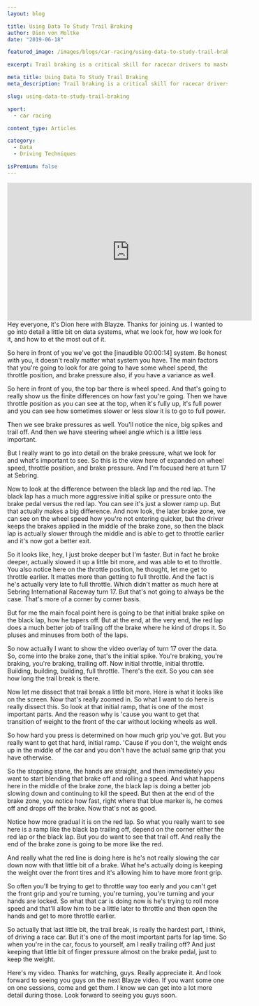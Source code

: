 ```yaml
---
layout: blog

title: Using Data To Study Trail Braking
author: Dion von Moltke
date: "2019-06-18"

featured_image: /images/blogs/car-racing/using-data-to-study-trail-braking-compressor.jpg

excerpt: Trail braking is a critical skill for racecar drivers to master. Here we use data to show how it should look!

meta_title: Using Data To Study Trail Braking
meta_description: Trail braking is a critical skill for racecar drivers to master. Here we use data to show how it should look!

slug: using-data-to-study-trail-braking

sport:
  - car racing

content_type: Articles 

category:
  - Data
  - Driving Techniques

isPremium: false 
---
```


<iframe title="Blog iFrame" id="videoIframe" width="560" height="315" src="https://www.youtube.com/embed/axpYx4hHEc0" frameborder="0" allow="accelerometer; autoplay; encrypted-media; gyroscope; picture-in-picture" allowfullscreen></iframe>
Hey everyone, it's Dion here with Blayze. Thanks for joining us. I wanted to go into detail a little bit on data systems, what we look for, how we look for it, and how to et the most out of it.

So here in front of you we've got the [inaudible 00:00:14] system. Be honest with you, it doesn't really matter what system you have. The main factors that you're going to look for are going to have some wheel speed, the throttle position, and brake pressure also, if you have a variance as well.

So here in front of you, the top bar there is wheel speed. And that's going to really show us the finite differences on how fast you're going. Then we have throttle position as you can see at the top, when it's fully up, it's full power and you can see how sometimes slower or less slow it is to go to full power.

Then we see brake pressures as well. You'll notice the nice, big spikes and trail off. And then we have steering wheel angle which is a little less important.

But I really want to go into detail on the brake pressure, what we look for and what's important to see. So this is the view here of expanded on wheel speed, throttle position, and brake pressure. And I'm focused here at turn 17 at Sebring.

Now to look at the difference between the black lap and the red lap. The black lap has a much more aggressive initial spike or pressure onto the brake pedal versus the red lap. You can see it's just a slower ramp up. But that actually makes a big difference. And now look, the later brake zone, we can see on the wheel speed how you're not entering quicker, but the driver keeps the brakes applied in the middle of the brake zone, so then the black lap is actually slower through the middle and is able to get to throttle earlier and it's now got a better exit.

So it looks like, hey, I just broke deeper but I'm faster. But in fact he broke deeper, actually slowed it up a little bit more, and was able to et to throttle. You also notice here on the throttle position, he thought, let me get to throttle earlier. It mattes more than getting to full throttle. And the fact is he's actually very late to full throttle. Which didn't matter as much here at Sebring International Raceway turn 17. But that's not going to always be the case. That's more of a corner by corner basis.

But for me the main focal point here is going to be that initial brake spike on the black lap, how he tapers off. But at the end, at the very end, the red lap does a much better job of trailing off the brake where he kind of drops it. So pluses and minuses from both of the laps.

So now actually I want to show the video overlay of turn 17 over the data. So, come into the brake zone, that's the initial spike. You're braking, you're braking, you're braking, trailing off. Now initial throttle, initial throttle. Building, building, building, full throttle. There's the exit. So you can see how long the trail break is there.

Now let me dissect that trail break a little bit more. Here is what it looks like on the screen. Now that's really zoomed in. So what I want to do here is really dissect this. So look at that initial ramp, that is one of the most important parts. And the reason why is 'cause you want to get that transition of weight to the front of the car without locking wheels as well.

So how hard you press is determined on how much grip you've got. But you really want to get that hard, initial ramp. 'Cause if you don't, the weight ends up in the middle of the car and you don't have the actual same grip that you have otherwise.

So the stopping stone, the hands are straight, and then immediately you want to start blending that brake off and rolling a speed. And what happens here in the middle of the brake zone, the black lap is doing a better job slowing down and continuing to kil the speed. But then at the end of the brake zone, you notice how fast, right where that blue marker is, he comes off and drops off the brake. Now that's not as good.

Notice how more gradual it is on the red lap. So what you really want to see here is a ramp like the black lap trailing off, depend on the corner either the red lap or the black lap. But you do want to see that trail off. And really the end of the brake zone is going to be more like the red.

And really what the red line is doing here is he's not really slowing the car down now with that little bit of a brake. What he's actually doing is keeping the weight over the front tires and it's allowing him to have more front grip.

So often you'll be trying to get to throttle way too early and you can't get the front grip and you're turning, you're turning, you're turning and your hands are locked. So what that car is doing now is he's trying to roll more speed and that'll allow him to be a little later to throttle and then open the hands and get to more throttle earlier.

So actually that last little bit, the trail break, is really the hardest part, I think, of driving a race car. But it's one of the most important parts for lap time. So when you're in the car, focus to yourself, am I really trailing off? And just keeping that little bit of finger pressure almost on the brake pedal, just to keep the weight.

Here's my video. Thanks for watching, guys. Really appreciate it. And look forward to seeing you guys on the next Blayze video. If you want some one on one sessions, come and get them. I know we can get into a lot more detail during those. Look forward to seeing you guys soon.
